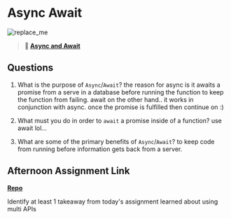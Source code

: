 # Async Await

![replace_me](https://codeworks.blob.core.windows.net/public/assets/img/illustrations/placeholder.svg)

> **📖 [Async and Await](https://codeworksacademy.com/fs-student-guide/resources/wk4/03-Async-Await)**

## Questions

1. What is the purpose of `Async`/`Await`?
the reason for async is it awaits a promise from a serve in a database before running the function to keep the function from failing.
await on the other hand.. it works in conjunction with async. once the promise is fulfilled then continue on :)


2. What must you do in order to  `await` a promise inside of a function?
use await lol...



3. What are some of the primary benefits of `Async`/`Await`?
to keep code from running before information gets back from a server.



## Afternoon Assignment Link

**[Repo](https://github.com/good-ol-peekers/pokemon)**

Identify at least 1 takeaway from today's assignment
learned about using multi APIs